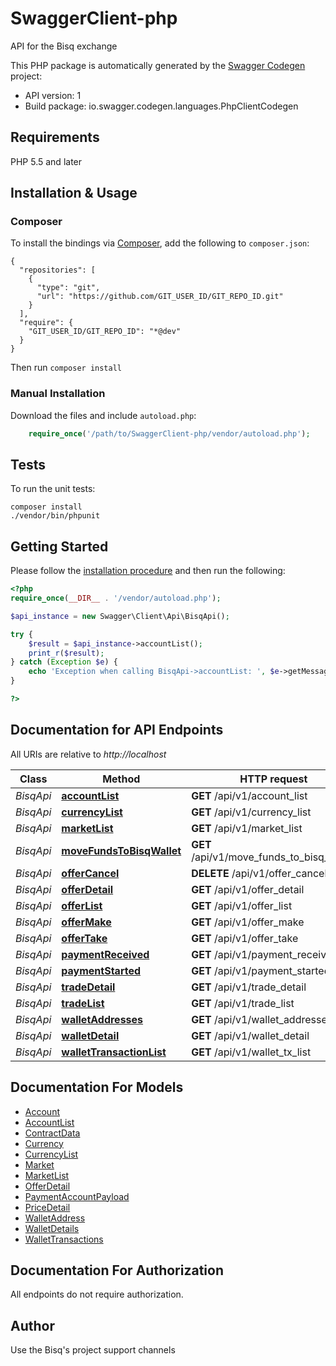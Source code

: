 # SwaggerClient-php
API for the Bisq exchange

This PHP package is automatically generated by the [Swagger Codegen](https://github.com/swagger-api/swagger-codegen) project:

- API version: 1
- Build package: io.swagger.codegen.languages.PhpClientCodegen

## Requirements

PHP 5.5 and later

## Installation & Usage
### Composer

To install the bindings via [Composer](http://getcomposer.org/), add the following to `composer.json`:

```
{
  "repositories": [
    {
      "type": "git",
      "url": "https://github.com/GIT_USER_ID/GIT_REPO_ID.git"
    }
  ],
  "require": {
    "GIT_USER_ID/GIT_REPO_ID": "*@dev"
  }
}
```

Then run `composer install`

### Manual Installation

Download the files and include `autoload.php`:

```php
    require_once('/path/to/SwaggerClient-php/vendor/autoload.php');
```

## Tests

To run the unit tests:

```
composer install
./vendor/bin/phpunit
```

## Getting Started

Please follow the [installation procedure](#installation--usage) and then run the following:

```php
<?php
require_once(__DIR__ . '/vendor/autoload.php');

$api_instance = new Swagger\Client\Api\BisqApi();

try {
    $result = $api_instance->accountList();
    print_r($result);
} catch (Exception $e) {
    echo 'Exception when calling BisqApi->accountList: ', $e->getMessage(), PHP_EOL;
}

?>
```

## Documentation for API Endpoints

All URIs are relative to *http://localhost*

Class | Method | HTTP request | Description
------------ | ------------- | ------------- | -------------
*BisqApi* | [**accountList**](docs/Api/BisqApi.md#accountlist) | **GET** /api/v1/account_list | 
*BisqApi* | [**currencyList**](docs/Api/BisqApi.md#currencylist) | **GET** /api/v1/currency_list | 
*BisqApi* | [**marketList**](docs/Api/BisqApi.md#marketlist) | **GET** /api/v1/market_list | 
*BisqApi* | [**moveFundsToBisqWallet**](docs/Api/BisqApi.md#movefundstobisqwallet) | **GET** /api/v1/move_funds_to_bisq_wallet | 
*BisqApi* | [**offerCancel**](docs/Api/BisqApi.md#offercancel) | **DELETE** /api/v1/offer_cancel | 
*BisqApi* | [**offerDetail**](docs/Api/BisqApi.md#offerdetail) | **GET** /api/v1/offer_detail | 
*BisqApi* | [**offerList**](docs/Api/BisqApi.md#offerlist) | **GET** /api/v1/offer_list | 
*BisqApi* | [**offerMake**](docs/Api/BisqApi.md#offermake) | **GET** /api/v1/offer_make | 
*BisqApi* | [**offerTake**](docs/Api/BisqApi.md#offertake) | **GET** /api/v1/offer_take | 
*BisqApi* | [**paymentReceived**](docs/Api/BisqApi.md#paymentreceived) | **GET** /api/v1/payment_received | 
*BisqApi* | [**paymentStarted**](docs/Api/BisqApi.md#paymentstarted) | **GET** /api/v1/payment_started | 
*BisqApi* | [**tradeDetail**](docs/Api/BisqApi.md#tradedetail) | **GET** /api/v1/trade_detail | 
*BisqApi* | [**tradeList**](docs/Api/BisqApi.md#tradelist) | **GET** /api/v1/trade_list | 
*BisqApi* | [**walletAddresses**](docs/Api/BisqApi.md#walletaddresses) | **GET** /api/v1/wallet_addresses | 
*BisqApi* | [**walletDetail**](docs/Api/BisqApi.md#walletdetail) | **GET** /api/v1/wallet_detail | 
*BisqApi* | [**walletTransactionList**](docs/Api/BisqApi.md#wallettransactionlist) | **GET** /api/v1/wallet_tx_list | 


## Documentation For Models

 - [Account](docs/Model/Account.md)
 - [AccountList](docs/Model/AccountList.md)
 - [ContractData](docs/Model/ContractData.md)
 - [Currency](docs/Model/Currency.md)
 - [CurrencyList](docs/Model/CurrencyList.md)
 - [Market](docs/Model/Market.md)
 - [MarketList](docs/Model/MarketList.md)
 - [OfferDetail](docs/Model/OfferDetail.md)
 - [PaymentAccountPayload](docs/Model/PaymentAccountPayload.md)
 - [PriceDetail](docs/Model/PriceDetail.md)
 - [WalletAddress](docs/Model/WalletAddress.md)
 - [WalletDetails](docs/Model/WalletDetails.md)
 - [WalletTransactions](docs/Model/WalletTransactions.md)


## Documentation For Authorization

 All endpoints do not require authorization.


## Author

Use the Bisq&#39;s project support channels


